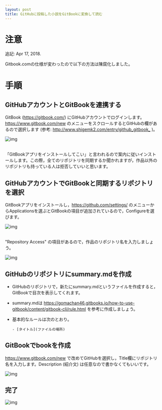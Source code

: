 ```yaml
---
layout: post
title: GitHubに投稿した小説をGitBookに変換して読む
---
```


# 注意

追記: Apr 17, 2018.

Gitbook.comの仕様が変わったので以下の方法は陳腐化しました。

# 手順

## GitHubアカウントとGitBookを連携する

GitBook (<https://gitbook.com/>) にGitHubアカウントでログインします。<https://www.gitbook.com/new> のメニューをスクロールするとGitHubの欄があるので選択します (参考: <http://www.shigemk2.com/entry/github_gitbook_> )。

![img](01.png)

<br>
「GitBookアプリをインストールしてこい」と言われるので案内に従いインストールします。この際，全てのリポジトリを同期するか聞かれますが，作品以外のリポジトリも持っている人は拒否していいと思います。

## GitHubアカウントでGitBookと同期するリポジトリを選択

GitBookアプリをインストールし，<https://github.com/settings/> のメニューからApplicationsを選ぶとGitBookの項目が追加されているので，Configureを選びます。

![img](02.png)

<br>
"Repository Access" の項目があるので，作品のリポジトリ名を入力しましょう。

![img](03.png)

## GitHubのリポジトリにsummary.mdを作成

-   GitHubのリポジトリで，新たにsummary.mdというファイルを作成すると，GitBookで目次を表示してくれます。
-   summary.mdは <https://gomachan46.gitbooks.io/how-to-use-gitbook/content/gitbook-cli/rule.html> を参考に作成しましょう。
-   基本的なルールは次のとおり。
    
        - [タイトル](ファイルの場所)

## GitBookでbookを作成

<https://www.gitbook.com/new> で改めてGitHubを選択し，Title欄にリポジトリ名を入力します。Description (紹介文) は任意なので書かなくてもいいです。

![img](04.png)

## 完了

![img](05.png)